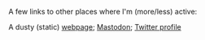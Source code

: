 A few links to other places where I'm (more/less) active:

A dusty (static) [webpage](https://is-here.com); <a href="https://strangeweb.page/@jochie" rel="me">Mastodon</a>; [Twitter profile](https://twitter.com/jochie)
